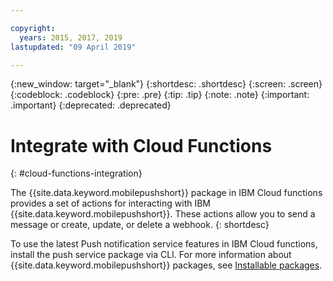 ```yaml
---

copyright:
  years: 2015, 2017, 2019
lastupdated: "09 April 2019"

---
```


{:new_window: target="_blank"}
{:shortdesc: .shortdesc}
{:screen: .screen}
{:codeblock: .codeblock}
{:pre: .pre}
{:tip: .tip}
{:note: .note}
{:important: .important}
{:deprecated: .deprecated}

# Integrate with Cloud Functions
{: #cloud-functions-integration}

The {{site.data.keyword.mobilepushshort}} package in IBM Cloud functions provides a set of actions for interacting  with IBM {{site.data.keyword.mobilepushshort}}. These actions allow you to send a message or create, update, or delete a webhook. 
{: shortdesc}

To use the latest Push notification service features in IBM Cloud functions, install the push service package via CLI. For more information about {{site.data.keyword.mobilepushshort}} packages, see [Installable packages](https://cloud.ibm.com/docs/openwhisk/ow_push_notifications.html#push-notifications-package).
